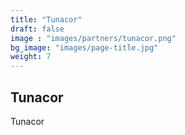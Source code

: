 ```yaml
---
title: "Tunacor"
draft: false
image : "images/partners/tunacor.png"
bg_image: "images/page-title.jpg"
weight: 7
---
```


## Tunacor

Tunacor